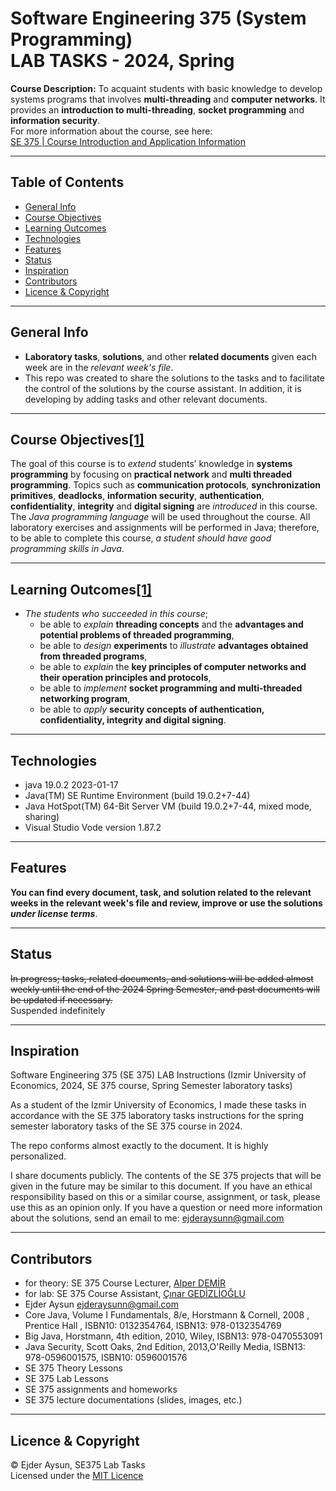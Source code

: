 # Software Engineering 375 (System Programming) <br> LAB TASKS - 2024, Spring
**Course Description:** To acquaint students with basic knowledge to develop systems programs that involves **multi-threading** and **computer networks**. It provides an **introduction to multi-threading**, **socket programming** and **information security**.  
For more information about the course, see here:  
[SE 375 | Course Introduction and Application Information](https://se.ieu.edu.tr/en/syllabus/type/read/id/SE+375)

---
## Table of Contents
  * [General Info](#general-info)
  * [Course Objectives](#course-objectives1)
  * [Learning Outcomes](#learning-outcomes1)
  * [Technologies](#technologies)
  * [Features](#features)
  * [Status](#status)
  * [Inspiration](#inspiration)
  * [Contributors](#contributors)
  * [Licence & Copyright](#licence--copyright)

---
## General Info
* **Laboratory tasks**, **solutions**, and other **related documents** given each week are in the _relevant week's file_.
* This repo was created to share the solutions to the tasks and to facilitate the control of the solutions by the course assistant. In addition, it is developing by adding tasks and other relevant documents.

---
## Course Objectives[[1]](https://se.ieu.edu.tr/en/syllabus/type/read/id/SE+375)
The goal of this course is to _extend_ students’ knowledge in **systems programming** by focusing on **practical network** and **multi threaded programming**. Topics such as **communication protocols**, **synchronization primitives**, **deadlocks**, **information security**, **authentication**, **confidentiality**, **integrity** and **digital signing** are _introduced_ in this course. The _Java programming language_ will be used throughout the course. All laboratory exercises and assignments will be performed in Java; therefore, to be able to complete this course, _a student should have good programming skills in Java_.

---
## Learning Outcomes[[1]](https://se.ieu.edu.tr/en/syllabus/type/read/id/SE+375)
- _The students who succeeded in this course_;
  - be able to _explain_ **threading concepts** and the **advantages and potential problems of threaded programming**,
  - be able to _design_ **experiments** to _illustrate_ **advantages obtained from threaded programs**,
  - be able to _explain_ the **key principles of computer networks and their operation principles and protocols**,
  - be able to _implement_ **socket programming and multi-threaded networking program**,
  - be able to _apply_ **security concepts of authentication, confidentiality, integrity and digital signing**.

---
## Technologies
* java 19.0.2 2023-01-17
* Java(TM) SE Runtime Environment (build 19.0.2+7-44)
* Java HotSpot(TM) 64-Bit Server VM (build 19.0.2+7-44, mixed mode, sharing)
* Visual Studio Vode version 1.87.2

---
## Features
**You can find every document, task, and solution related to the relevant weeks in the relevant week's file and review, improve or use the solutions _under license terms_**.

---
## Status
~~In progress; tasks, related documents, and solutions will be added almost weekly until the end of the 2024 Spring Semester, and past documents will be updated if necessary.~~  
Suspended indefinitely

---
## Inspiration
Software Engineering 375 (SE 375) LAB Instructions (Izmir University of Economics, 2024, SE 375 course, Spring Semester laboratory tasks)
  
As a student of the Izmir University of Economics, I made these tasks in accordance with the SE 375 laboratory tasks instructions for the spring semester laboratory tasks of the SE 375 course in 2024.
  
The repo conforms almost exactly to the document. It is highly personalized.
  
I share documents publicly. The contents of the SE 375 projects that will be given in the future may be similar to this document. If you have an ethical responsibility based on this or a similar course, assignment, or task, please use this as an opinion only. If you have a question or need more information about the solutions, send an email to me: <ejderaysunn@gmail.com>

---
## Contributors
- for theory: SE 375 Course Lecturer, [Alper DEMİR](https://people.ieu.edu.tr/en/alperdemir/main)  
- for lab: SE 375 Course Assistant, [Çınar GEDİZLİOĞLU](https://people.ieu.edu.tr/en/cinargedizlioglu/main)  
- Ejder Aysun <ejderaysunn@gmail.com>  
- Core Java, Volume I Fundamentals, 8/e, Horstmann & Cornell, 2008 , Prentice Hall , ISBN10: 0132354764,  ISBN13: 978-0132354769  
- Big Java, Horstmann, 4th edition, 2010, Wiley, ISBN13: 978-0470553091  
- Java Security, Scott Oaks, 2nd Edition,  2013,O'Reilly Media, ISBN13: 978-0596001575, ISBN10: 0596001576  
- SE 375 Theory Lessons  
- SE 375 Lab Lessons  
- SE 375 assignments and homeworks  
- SE 375 lecture documentations (slides, images, etc.)

---
## Licence & Copyright
© Ejder Aysun, SE375 Lab Tasks  
Licensed under the [MIT Licence](https://github.com/EjderAysun/SE375-Lab-Tasks/blob/main/LICENCE)